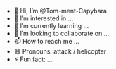 - 👋 Hi, I’m @Tom-ment-Capybara
- 👀 I’m interested in ...
- 🌱 I’m currently learning ...
- 💞️ I’m looking to collaborate on ...
- 📫 How to reach me ...
- 😄 Pronouns: attack / helicopter
- ⚡ Fun fact: ...

<!---
Tom-ment-Capybara/Tom-ment-Capybara is a ✨ special ✨ repository because its `README.md` (this file) appears on your GitHub profile.
You can click the Preview link to take a look at your changes.
--->

